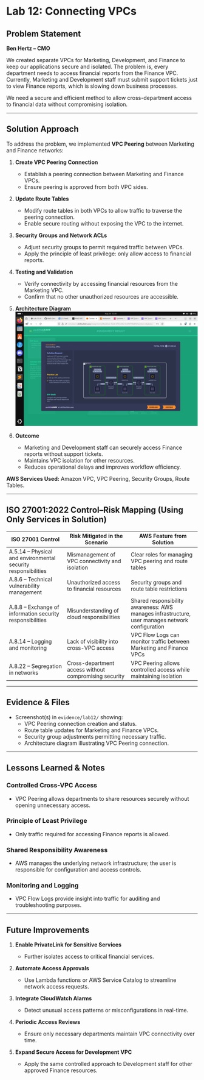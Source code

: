 # Lab 12: Connecting VPCs
## Problem Statement  

**Ben Hertz – CMO**  

We created separate VPCs for Marketing, Development, and Finance to keep our applications secure and isolated. The problem is, every department needs to access financial reports from the Finance VPC. Currently, Marketing and Development staff must submit support tickets just to view Finance reports, which is slowing down business processes.  

We need a secure and efficient method to allow cross-department access to financial data without compromising isolation.  

---

## Solution Approach  

To address the problem, we implemented **VPC Peering** between Marketing and Finance networks:  

1. **Create VPC Peering Connection**  
   - Establish a peering connection between Marketing and Finance VPCs.  
   - Ensure peering is approved from both VPC sides.  

2. **Update Route Tables**  
   - Modify route tables in both VPCs to allow traffic to traverse the peering connection.  
   - Enable secure routing without exposing the VPC to the internet.  

3. **Security Groups and Network ACLs**  
   - Adjust security groups to permit required traffic between VPCs.  
   - Apply the principle of least privilege: only allow access to financial reports.  

4. **Testing and Validation**  
   - Verify connectivity by accessing financial resources from the Marketing VPC.  
   - Confirm that no other unauthorized resources are accessible.  

5. **Architecture Diagram**  
   ![Architecture Diagram](../evidence/lab12/architecture-diagram.png)  

6. **Outcome**  
   - Marketing and Development staff can securely access Finance reports without support tickets.  
   - Maintains VPC isolation for other resources.  
   - Reduces operational delays and improves workflow efficiency.  

**AWS Services Used:** Amazon VPC, VPC Peering, Security Groups, Route Tables.  

---

## ISO 27001:2022 Control–Risk Mapping (Using Only Services in Solution)  

| ISO 27001 Control | Risk Mitigated in the Scenario | AWS Feature from Solution |  
|-------------------|--------------------------------|---------------------------|  
| A.5.14 – Physical and environmental security responsibilities | Mismanagement of VPC connectivity and isolation | Clear roles for managing VPC peering and route tables |  
| A.8.6 – Technical vulnerability management | Unauthorized access to financial resources | Security groups and route table restrictions |  
| A.8.8 – Exchange of information security responsibilities | Misunderstanding of cloud responsibilities | Shared responsibility awareness: AWS manages infrastructure, user manages network configuration |  
| A.8.14 – Logging and monitoring | Lack of visibility into cross-VPC access | VPC Flow Logs can monitor traffic between Marketing and Finance VPCs |  
| A.8.22 – Segregation in networks | Cross-department access without compromising security | VPC Peering allows controlled access while maintaining isolation |  

---

## Evidence & Files  

- Screenshot(s) in `evidence/lab12/` showing:  
  - VPC Peering connection creation and status.  
  - Route table updates for Marketing and Finance VPCs.  
  - Security group adjustments permitting necessary traffic.  
  - Architecture diagram illustrating VPC Peering connection.  

---

## Lessons Learned & Notes  

### Controlled Cross-VPC Access  
- VPC Peering allows departments to share resources securely without opening unnecessary access.  

### Principle of Least Privilege  
- Only traffic required for accessing Finance reports is allowed.  

### Shared Responsibility Awareness  
- AWS manages the underlying network infrastructure; the user is responsible for configuration and access controls.  

### Monitoring and Logging  
- VPC Flow Logs provide insight into traffic for auditing and troubleshooting purposes.  

---

## Future Improvements  

1. **Enable PrivateLink for Sensitive Services**  
   - Further isolates access to critical financial services.  

2. **Automate Access Approvals**  
   - Use Lambda functions or AWS Service Catalog to streamline network access requests.  

3. **Integrate CloudWatch Alarms**  
   - Detect unusual access patterns or misconfigurations in real-time.  

4. **Periodic Access Reviews**  
   - Ensure only necessary departments maintain VPC connectivity over time.  

5. **Expand Secure Access for Development VPC**  
   - Apply the same controlled approach to Development staff for other approved Finance resources.  
